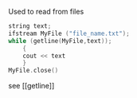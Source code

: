 Used to read from files
``` c++
string text;
ifstream MyFile ("file_name.txt");
while (getline(MyFile,text));
	{
	cout << text
	}
MyFile.close()
```
see [[getline]]